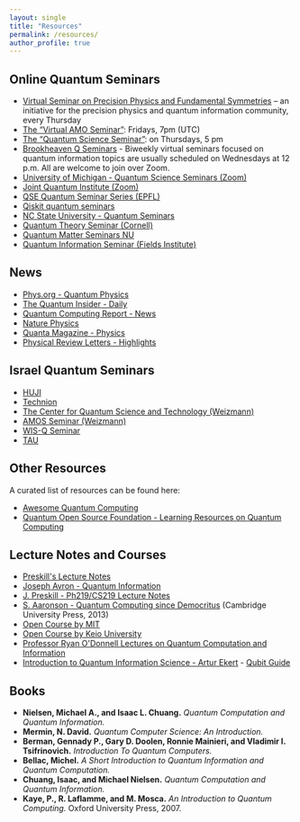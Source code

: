 ```yaml
---
layout: single
title: "Resources"
permalink: /resources/
author_profile: true
---
```


## Online Quantum Seminars

- [Virtual Seminar on Precision Physics and Fundamental Symmetries](https://indico.cern.ch/category/12183/) – an initiative for the precision physics and quantum information community, every Thursday
- [The “Virtual AMO Seminar”](https://www.amo-seminar.com): Fridays, 7pm (UTC)
- [The “Quantum Science Seminar”](http://quantumscienceseminar.com/): on Thursdays, 5 pm
- [Brookheaven Q Seminars](https://www.bnl.gov/compsci/quantum/qseminars.php) - Biweekly virtual seminars focused on quantum information topics are usually scheduled on Wednesdays at 12 p.m. All are welcome to join over Zoom.
- [University of Michigan - Quantum Science Seminars (Zoom)](https://ece.engin.umich.edu/events/all-seminars/quantum-science-seminar/)
- [Joint Quantum Institute (Zoom)](https://jqi.umd.edu/events)
- [QSE Quantum Seminar Series (EPFL)](https://www.epfl.ch/research/domains/quantum-center/center-for-quantum-science-and-engineering/events/qse-quantum-seminar-series/)
- [Qiskit quantum seminars](https://www.youtube.com/playlist?list=PLOFEBzvs-Vvr0uEoGFo08n4-WrM_8fft2)
- [NC State University - Quantum Seminars](https://quantum.ncsu.edu/quantum-seminars/)
- [Quantum Theory Seminar (Cornell)](https://quantumtheory.physics.cornell.edu/)
- [Quantum Matter Seminars NU](https://sites.google.com/view/quantum-matter-seminar/contact-us)
- [Quantum Information Seminar (Fields Institute)](http://www.fields.utoronto.ca/activities/seminars/quantum-information-seminar)

## News

- [Phys.org - Quantum Physics](https://phys.org/physics-news/quantum-physics/)
- [The Quantum Insider - Daily](https://thequantuminsider.com/category/daily/)
- [Quantum Computing Report - News](https://quantumcomputingreport.com/news/)
- [Nature Physics](https://www.nature.com/nphys/)
- [Quanta Magazine - Physics](https://www.quantamagazine.org/physics/)
- [Physical Review Letters - Highlights](https://journals.aps.org/prl/highlights)

## Israel Quantum Seminars

- [HUJI](https://phys.huji.ac.il/calendar/upcoming/events/quantum-center-seminar)
- [Technion](https://quantum.technion.ac.il/events)
- [The Center for Quantum Science and Technology (Weizmann)](https://centers.weizmann.ac.il/quantum-science-technology/events)
- [AMOS Seminar (Weizmann)](https://www.weizmann.ac.il/AMOS/seminars)
- [WIS-Q Seminar](https://www.weizmann.ac.il/complex/arnon/wis-q-seminar)
- [TAU](https://quantum.tau.ac.il/seminar-quantum-computing-July-7-2021_1950)

## Other Resources

A curated list of resources can be found here:
- [Awesome Quantum Computing](https://github.com/desireevl/awesome-quantum-computing)
- [Quantum Open Source Foundation - Learning Resources on Quantum Computing](https://www.qosf.org/learn_quantum/)

## Lecture Notes and Courses

- [Preskill's Lecture Notes](http://theory.caltech.edu/~preskill/ph219/index.html#lecture)
- [Joseph Avron - Quantum Information](https://phsites.technion.ac.il/avron/wp-content/uploads/sites/3/2021/07/Quantum_information_116031.pdf)
- [J. Preskill - Ph219/CS219 Lecture Notes](http://theory.caltech.edu/~preskill/ph219/index.html#lecture)
- [S. Aaronson - Quantum Computing since Democritus](https://www.scottaaronson.com/democritus/) (Cambridge University Press, 2013)
- [Open Course by MIT](https://ocw.mit.edu/courses/mas-865j-quantum-information-science-spring-2006/pages/lecture-notes/)
- [Open Course by Keio University](https://www.futurelearn.com/courses/intro-to-quantum-computing)
- [Professor Ryan O'Donnell Lectures on Quantum Computation and Information](https://www.youtube.com/@RyanODonnellTeaching/playlists)
- [Introduction to Quantum Information Science - Artur Ekert](https://www.arturekert.org/iqis) - [Qubit Guide](https://qubit.guide/index)

## Books

- **Nielsen, Michael A., and Isaac L. Chuang.** *Quantum Computation and Quantum Information.*
- **Mermin, N. David.** *Quantum Computer Science: An Introduction.*
- **Berman, Gennady P., Gary D. Doolen, Ronnie Mainieri, and Vladimir I. Tsifrinovich.** *Introduction To Quantum Computers.*
- **Bellac, Michel.** *A Short Introduction to Quantum Information and Quantum Computation.*
- **Chuang, Isaac, and Michael Nielsen.** *Quantum Computation and Quantum Information.*
- **Kaye, P., R. Laflamme, and M. Mosca.** *An Introduction to Quantum Computing.* Oxford University Press, 2007.